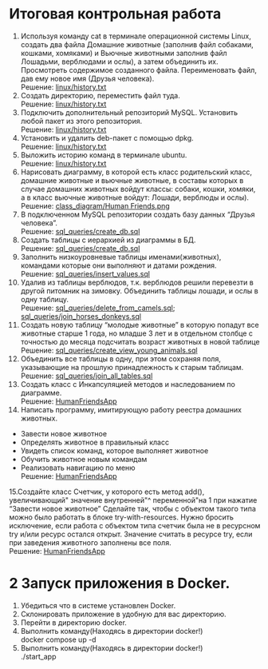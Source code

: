 # Итоговая контрольная работа
1. Используя команду cat в терминале операционной системы Linux, создать два файла Домашние животные (заполнив файл собаками, кошками, хомяками) и Вьючные животными заполнив файл Лошадьми, верблюдами и ослы), а затем объединить их. Просмотреть содержимое созданного файла. Переименовать файл, дав ему новое имя (Друзья человека). <br> Решение: [linux/history.txt](https://github.com/SmolnyjBuyan/gbFinalTest/blob/122db7d7aeca754d6f5ebd69a3fd739b9934d941/linux/history.txt)
2. Создать директорию, переместить файл туда. <br> Решение: [linux/history.txt](https://github.com/SmolnyjBuyan/gbFinalTest/blob/122db7d7aeca754d6f5ebd69a3fd739b9934d941/linux/history.txt)
3. Подключить дополнительный репозиторий MySQL. Установить любой пакет из этого репозитория. <br> Решение: [linux/history.txt](https://github.com/SmolnyjBuyan/gbFinalTest/blob/122db7d7aeca754d6f5ebd69a3fd739b9934d941/linux/history.txt)
4. Установить и удалить deb-пакет с помощью dpkg. <br> Решение: [linux/history.txt](https://github.com/SmolnyjBuyan/gbFinalTest/blob/122db7d7aeca754d6f5ebd69a3fd739b9934d941/linux/history.txt)
5. Выложить историю команд в терминале ubuntu. <br> Решение: [linux/history.txt](https://github.com/SmolnyjBuyan/gbFinalTest/blob/122db7d7aeca754d6f5ebd69a3fd739b9934d941/linux/history.txt)
6. Нарисовать диаграмму, в которой есть класс родительский класс, домашние животные и вьючные животные, в составы которых в случае домашних животных войдут классы: собаки, кошки, хомяки, а в класс вьючные животные войдут: Лошади, верблюды и ослы). <br> Решение: [class_diagram/Human Friends.png](https://github.com/SmolnyjBuyan/gbFinalTest/blob/122db7d7aeca754d6f5ebd69a3fd739b9934d941/class_diagram/Human%20Friends.png)
7. В подключенном MySQL репозитории создать базу данных “Друзья человека”. <br> Решение: [sql_queries/create_db.sql](https://github.com/SmolnyjBuyan/gbFinalTest/blob/122db7d7aeca754d6f5ebd69a3fd739b9934d941/sql_queries/create_db.sql)
8. Создать таблицы с иерархией из диаграммы в БД. <br> Решение: [sql_queries/create_db.sql](https://github.com/SmolnyjBuyan/gbFinalTest/blob/122db7d7aeca754d6f5ebd69a3fd739b9934d941/sql_queries/create_db.sql)
9. Заполнить низкоуровневые таблицы именами(животных), командами которые они выполняют и датами рождения. <br> Решение: [sql_queries/insert_values.sql](https://github.com/SmolnyjBuyan/gbFinalTest/blob/122db7d7aeca754d6f5ebd69a3fd739b9934d941/sql_queries/insert_values.sql)
10. Удалив из таблицы верблюдов, т.к. верблюдов решили перевезти в другой питомник на зимовку. Объединить таблицы лошади, и ослы в одну таблицу. <br> Решение: [sql_queries/delete_from_camels.sql](https://github.com/SmolnyjBuyan/gbFinalTest/blob/122db7d7aeca754d6f5ebd69a3fd739b9934d941/sql_queries/delete_from_camels.sql); [sql_queries/join_horses_donkeys.sql](https://github.com/SmolnyjBuyan/gbFinalTest/blob/122db7d7aeca754d6f5ebd69a3fd739b9934d941/sql_queries/join_horses_donkeys.sql)
11. Создать новую таблицу “молодые животные” в которую попадут все животные старше 1 года, но младше 3 лет и в отдельном столбце с точностью до месяца подсчитать возраст животных в новой таблице <br> Решение: [sql_queries/create_view_young_animals.sql](https://github.com/SmolnyjBuyan/gbFinalTest/blob/122db7d7aeca754d6f5ebd69a3fd739b9934d941/sql_queries/create_view_young_animals.sql)
12. Объединить все таблицы в одну, при этом сохраняя поля, указывающие на прошлую принадлежность к старым таблицам. <br> Решение: [sql_queries/join_all_tables.sql](https://github.com/SmolnyjBuyan/gbFinalTest/blob/122db7d7aeca754d6f5ebd69a3fd739b9934d941/sql_queries/join_all_tables.sql)
13. Создать класс с Инкапсуляцией методов и наследованием по диаграмме. <br> Решение: [HumanFriendsApp](https://github.com/SmolnyjBuyan/gbFinalTest/tree/122db7d7aeca754d6f5ebd69a3fd739b9934d941/HumanFriendsApp)
14. Написать программу, имитирующую работу реестра домашних животных.
 * Завести новое животное
 * Определять животное в правильный класс
 * Увидеть список команд, которое выполняет животное
 * Обучить животное новым командам
 * Реализовать навигацию по меню <br> Решение: [HumanFriendsApp](https://github.com/SmolnyjBuyan/gbFinalTest/tree/122db7d7aeca754d6f5ebd69a3fd739b9934d941/HumanFriendsApp)

15.Создайте класс Счетчик, у которого есть метод add(), увеличивающий" значение внутренней"^ переменной"на 1 при нажатие “Завести новое животное” Сделайте так, чтобы с объектом такого типа можно было работать в блоке try-with-resources. Нужно бросить исключение, если работа с объектом типа счетчик была не в ресурсном try и/или ресурс остался открыт. Значение считать в ресурсе try, если при заведения животного заполнены все поля. <br> Решение: [HumanFriendsApp](https://github.com/SmolnyjBuyan/gbFinalTest/tree/122db7d7aeca754d6f5ebd69a3fd739b9934d941/HumanFriendsApp)

# 2 Запуск приложения в Docker.
1. Убедиться что в системе установлен Docker.
2. Склонировать приложение в удобную для вас директорию.
3. Перейти в директорию docker.
4. Выполнить команду(Находясь в директории docker!) <br> docker compose up -d
5. Выполнить команду(Находясь в директории docker!) <br> ./start_app
